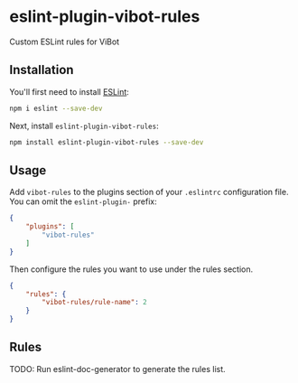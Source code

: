 # eslint-plugin-vibot-rules

Custom ESLint rules for ViBot

## Installation

You'll first need to install [ESLint](https://eslint.org/):

```sh
npm i eslint --save-dev
```

Next, install `eslint-plugin-vibot-rules`:

```sh
npm install eslint-plugin-vibot-rules --save-dev
```

## Usage

Add `vibot-rules` to the plugins section of your `.eslintrc` configuration file. You can omit the `eslint-plugin-` prefix:

```json
{
    "plugins": [
        "vibot-rules"
    ]
}
```


Then configure the rules you want to use under the rules section.

```json
{
    "rules": {
        "vibot-rules/rule-name": 2
    }
}
```

## Rules

<!-- begin auto-generated rules list -->
TODO: Run eslint-doc-generator to generate the rules list.
<!-- end auto-generated rules list -->


